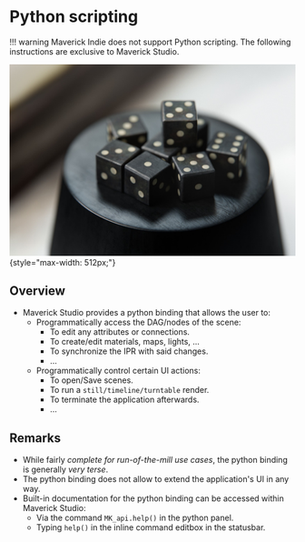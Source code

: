 # Python scripting

!!! warning
    Maverick Indie does not support Python scripting. The following instructions are exclusive to Maverick Studio.

![Python scripting in Maverick Studio](python_dice.png "Python scripting in Maverick Studio"){style="max-width: 512px;"}

## Overview

- Maverick Studio provides a python binding that allows the user to:
  - Programmatically access the DAG/nodes of the scene:
    - To edit any attributes or connections.
    - To create/edit materials, maps, lights, ...
    - To synchronize the IPR with said changes.
    - ...
  - Programmatically control certain UI actions:
    - To open/Save scenes.
    - To run a `still/timeline/turntable` render.
    - To terminate the application afterwards.
    - ...

## Remarks

- While fairly _complete for run-of-the-mill use cases_, the python binding is generally _very terse_.
- The python binding does not allow to extend the application's UI in any way.
- Built-in documentation for the python binding can be accessed within Maverick Studio:
  - Via the command `MK_api.help()` in the python panel.
  - Typing `help()` in the inline command editbox in the statusbar.
